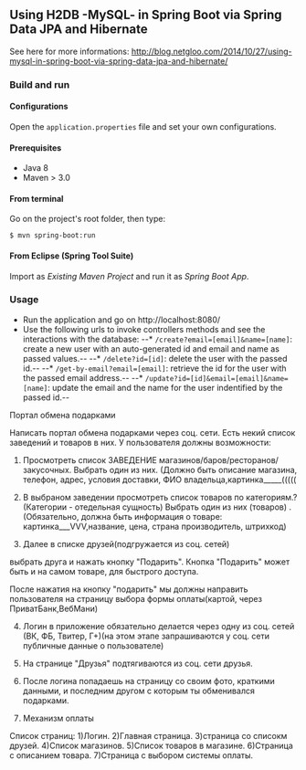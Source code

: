 ## Using H2DB -MySQL- in Spring Boot via Spring Data JPA and Hibernate

See here for more informations:
http://blog.netgloo.com/2014/10/27/using-mysql-in-spring-boot-via-spring-data-jpa-and-hibernate/

### Build and run

#### Configurations

Open the `application.properties` file and set your own configurations.

#### Prerequisites

- Java 8
- Maven > 3.0

#### From terminal

Go on the project's root folder, then type:

    $ mvn spring-boot:run

#### From Eclipse (Spring Tool Suite)

Import as *Existing Maven Project* and run it as *Spring Boot App*.


### Usage

- Run the application and go on http://localhost:8080/
- Use the following urls to invoke controllers methods and see the interactions
  with the database:
    --* `/create?email=[email]&name=[name]`: create a new user with an auto-generated id and email and name as passed values.--
    --* `/delete?id=[id]`: delete the user with the passed id.--
    --* `/get-by-email?email=[email]`: retrieve the id for the user with the passed email address.--
    --* `/update?id=[id]&email=[email]&name=[name]`: update the email and the name for the user indentified by the passed id.--

Портал обмена подарками 

Написать портал обмена подарками через соц. сети.
 Есть некий список заведений и товаров в них. 
У пользователя должны возможности:
1) Просмотреть список ЗАВЕДЕНИЕ магазинов/баров/ресторанов/закусочных. Выбрать один из них.
(Должно быть описание магазина, телефон, адрес, условия доставки, ФИО владельца,картинка_____(((((

2) В выбраном заведении просмотреть список товаров по категориям.? 
(Категории - отедельная сущность)
Выбрать один из них (товаров) .
(Обязательно, должна быть информация о товаре: картинка___VVV,название, цена, страна производитель, штрихкод) 

3) Далее в списке друзей(подгружается из соц. сетей) 
 
 выбрать друга и нажать кнопку "Подарить". 
 Кнопка "Подарить" может быть и на самом товаре, для быстрого доступа.
 
После нажатия на кнопку "подарить" мы должны направить пользователя на страницу выбора формы оплаты(картой, через ПриватБанк,ВебМани)

4) Логин в приложение обязательно делается через одну из соц. сетей (ВК, ФБ, Твитер, Г+)(на этом этапе запрашиваются у соц. сети 
публичные данные о пользователе)


5) На странице "Друзья" подтягиваются из соц. сети друзья.

6) После логина попадаешь на страницу со своим фото, краткими данными, и последним другом с которым ты обменивался подарками.
7) Механизм оплаты

Список страниц:
1)Логин.
2)Главная страница.
3)страница со списокм друзей.
4)Список магазинов.
5)Список товаров в магазине.
6)Страница с описанием товара.
7)Страница с выбором системы оплаты.